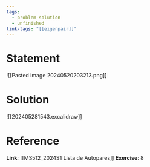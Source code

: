```yaml
---
tags:
  - problem-solution
  - unfinished
link-tags: "[[eigenpair]]"
---
```

# Statement 
![[Pasted image 20240520203213.png]]

# Solution
![[202405281543.excalidraw]]

# Reference
**Link**: [[MS512_2024S1 Lista de Autopares]]
**Exercise**: 8